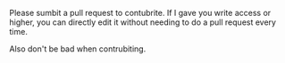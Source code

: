 Please sumbit a pull request to contubrite. If I gave you write access or higher, you can directly edit it without needing to do a pull request every time.

Also don't be bad when contrubiting.
